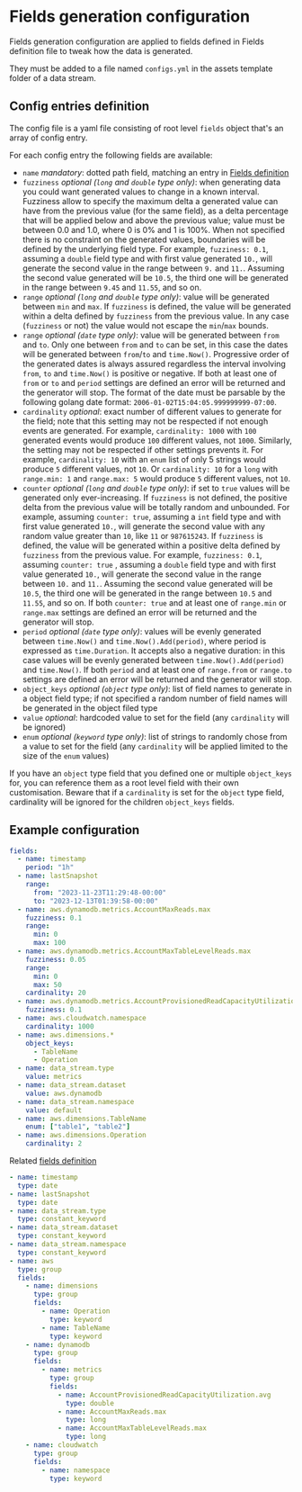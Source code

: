 # Fields generation configuration

Fields generation configuration are applied to fields defined in Fields definition file to tweak how the data is generated.

They must be added to a file named `configs.yml` in the assets template folder of a data stream.

## Config entries definition

The config file is a yaml file consisting of root level `fields` object that's an array of config entry.

For each config entry the following fields are available:
- `name` *mandatory*: dotted path field, matching an entry in [Fields definition](./glossary.md#fields-definition)
- `fuzziness` *optional (`long` and `double` type only)*: when generating data you could want generated values to change in a known interval. Fuzziness allow to specify the maximum delta a generated value can have from the previous value (for the same field), as a delta percentage that will be applied below and above the previous value; value must be between 0.0 and 1.0, where 0 is 0% and 1 is 100%. When not specified there is no constraint on the generated values, boundaries will be defined by the underlying field type. For example, `fuzziness: 0.1`, assuming a `double` field type and with first value generated `10.`, will generate the second value in the range between `9.` and `11.`. Assuming the second value generated will be `10.5`, the third one will be generated in the range between `9.45` and `11.55`, and so on.
- `range` *optional (`long` and `double` type only)*: value will be generated between `min` and `max`. If `fuzziness` is defined, the value will be generated within a delta defined by `fuzziness` from the previous value. In any case (`fuzziness` or not) the value would not escape the `min`/`max` bounds.
- `range` *optional (`date` type only)*: value will be generated between `from` and `to`. Only one between `from` and `to` can be set, in this case the dates will be generated between `from`/`to` and `time.Now()`. Progressive order of the generated dates is always assured regardless the interval involving `from`, `to` and `time.Now()` is positive or negative. If both at least one of `from` or `to` and `period` settings are defined an error will be returned and the generator will stop. The format of the date must be parsable by the following golang date format: `2006-01-02T15:04:05.999999999-07:00`. 
- `cardinality` *optional*: exact number of different values to generate for the field; note that this setting may not be respected if not enough events are generated. For example, `cardinality: 1000` with `100` generated events would produce `100` different values, not `1000`. Similarly, the setting may not be respected if other settings prevents it. For example, `cardinality: 10` with an `enum` list of only 5 strings would produce `5` different values, not `10`. Or `cardinality: 10` for a `long` with `range.min: 1` and `range.max: 5` would produce `5` different values, not `10`. 
- `counter` *optional (`long` and  `double` type only)*: if set to `true` values will be generated only ever-increasing. If `fuzziness` is not defined, the positive delta from the previous value will be totally random and unbounded. For example, assuming `counter: true`, assuming a `int` field type and with first value generated `10.`, will generate the second value with any random value greater than `10`, like `11` or `987615243`. If `fuzziness` is defined, the value will be generated within a positive delta defined by `fuzziness` from the previous value. For example, `fuzziness: 0.1`, assuming `counter: true` , assuming a `double` field type and with first value generated `10.`, will generate the second value in the range between `10.` and `11.`. Assuming the second value generated will be `10.5`, the third one will be generated in the range between `10.5` and `11.55`, and so on. If both `counter: true` and at least one of `range.min` or `range.max` settings are defined an error will be returned and the generator will stop.
- `period` *optional (`date` type only)*: values will be evenly generated between `time.Now()` and `time.Now().Add(period)`, where period is expressed as `time.Duration`. It accepts also a negative duration: in this case  values will be evenly generated between `time.Now().Add(period)` and `time.Now()`. If both `period` and at least one of `range.from` or `range.to` settings are defined an error will be returned and the generator will stop.
- `object_keys` *optional (`object` type only)*: list of field names to generate in a object field type; if not specified a random number of field names will be generated in the object filed type
- `value` *optional*: hardcoded value to set for the field (any `cardinality` will be ignored)
- `enum` *optional (`keyword` type only)*: list of strings to randomly chose from a value to set for the field (any `cardinality` will be applied limited to the size of the `enum` values)

If you have an `object` type field that you defined one or multiple `object_keys` for, you can reference them as a root level field with their own customisation. Beware that if a `cardinality` is set for the `object` type field, cardinality will be ignored for the children `object_keys` fields.

## Example configuration

```yaml
fields:
  - name: timestamp
    period: "1h"
  - name: lastSnapshot
    range:
      from: "2023-11-23T11:29:48-00:00"
      to: "2023-12-13T01:39:58-00:00"
  - name: aws.dynamodb.metrics.AccountMaxReads.max
    fuzziness: 0.1
    range:
      min: 0
      max: 100
  - name: aws.dynamodb.metrics.AccountMaxTableLevelReads.max
    fuzziness: 0.05
    range:
      min: 0
      max: 50
    cardinality: 20
  - name: aws.dynamodb.metrics.AccountProvisionedReadCapacityUtilization.avg
    fuzziness: 0.1
  - name: aws.cloudwatch.namespace
    cardinality: 1000
  - name: aws.dimensions.*
    object_keys:
      - TableName
      - Operation
  - name: data_stream.type
    value: metrics
  - name: data_stream.dataset
    value: aws.dynamodb
  - name: data_stream.namespace
    value: default
  - name: aws.dimensions.TableName
    enum: ["table1", "table2"]
  - name: aws.dimensions.Operation
    cardinality: 2
```

Related [fields definition](./writing-templates.md#fieldsyml---fields-definition)
```yaml
- name: timestamp
  type: date
- name: lastSnapshot
  type: date
- name: data_stream.type
  type: constant_keyword
- name: data_stream.dataset
  type: constant_keyword
- name: data_stream.namespace
  type: constant_keyword
- name: aws
  type: group
  fields:
    - name: dimensions
      type: group
      fields:
        - name: Operation
          type: keyword
        - name: TableName
          type: keyword
    - name: dynamodb
      type: group
      fields:
        - name: metrics
          type: group
          fields:
            - name: AccountProvisionedReadCapacityUtilization.avg
              type: double
            - name: AccountMaxReads.max
              type: long
            - name: AccountMaxTableLevelReads.max
              type: long
    - name: cloudwatch
      type: group
      fields:
        - name: namespace
          type: keyword
```
